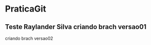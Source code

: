 # PraticaGit
Teste Raylander Silva
criando brach versao01
-----------------------
criando brach versao02